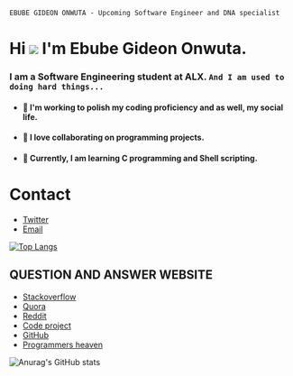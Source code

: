 ```
EBUBE GIDEON ONWUTA - Upcoming Software Engineer and DNA specialist
```
# Hi  ![](https://user-images.githubusercontent.com/18350557/176309783-0785949b-9127-417c-8b55-ab5a4333674e.gif) I'm Ebube Gideon Onwuta.

### I am a Software Engineering student at ALX. `And I am used to doing hard things...`

- #### 🔭 I'm working to polish my coding proficiency and as well, my social life.
- #### 👯 I love collaborating on programming projects.
- #### 🧠  Currently, I am learning C programming and Shell scripting.

# Contact 
* [Twitter](https://twitter.com/EbubeStar)
* [Email](mailto:onwutaebubegideon1555@gmail.com)

[![Top Langs](https://github-readme-stats.vercel.app/api/top-langs/?username=Ebuube&layout=compact)](https://github.com/Ebuube/github-readme-stats)

## QUESTION AND ANSWER WEBSITE 
* [Stackoverflow](https://Stackoverflow.com/)
* [Quora](https://quora.com/)
* [Reddit](https://reddit.com/)
* [Code project](https://codeproject.com/)
* [GitHub](https://github.com/)
* [Programmers heaven](https://programmersheaven.com/)

![Anurag's GitHub stats](https://github-readme-stats.vercel.app/api?username=Ebuube&show_icons=true&theme=radical)
